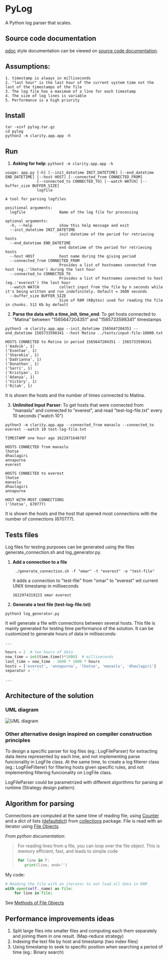 # PyLog
A Python log parser that scales.

## Source code documentation
[pdoc](https://pdoc3.github.io/pdoc/) style documentation can be viewed on [source code documentation](https://o-swad.github.io/clarity-challenge/docs/clarity/).

## Assumptions:
    1. timestamp is always in milliseconds
    2. "last hour" is the last hour of the current system time not the last of the timestamps of the file
    3. The log file has a maximum of a line for each timestamp
    4. The size of log lines is variable
    5. Performance is a high priority

## Install
```commandline
tar -xzvf pylog.tar.gz
cd pylog
python3 -m clarity.app.app -h

```

## Run

1. **Asking for help**: `python3 -m clarity.app.app -h`
```
usage: app.py [-h] [--init_datetime INIT_DATETIME] [--end_datetime END_DATETIME] [--host HOST] [--connected_from CONNECTED_FROM]
              [--connected_to CONNECTED_TO] [--watch WATCH] [--buffer_size BUFFER_SIZE]
              logfile

A tool for parsing logfiles

positional arguments:
  logfile               Name of the log file for processing

optional arguments:
  -h, --help            show this help message and exit
  --init_datetime INIT_DATETIME
                        init datetime of the period for retrieving hosts
  --end_datetime END_DATETIME
                        end datetime of the period for retrieving hosts
  --host HOST           host name during the giving period
  --connected_from CONNECTED_FROM
                        Provides a list of hostnames connected from host (eg.:'lhotse') during the last hour
  --connected_to CONNECTED_TO
                        Provides a list of hostnames connected to host (eg.:'everest') the last hour
  --watch WATCH         collect input from the file by n seconds while it's being written and run indefinitely. Default = 3600 seconds
  --buffer_size BUFFER_SIZE
                        Size of RAM (KBytes) used for reading the file in chunks. 512 Kb by default
```

2. **Parse the data with a time_init, time_end**:
To get hosts connected to "Matina" between "1565647204351" and "1565733598341" timestamps
```commandline
python3 -m clarity.app.app --init_datetime 1565647204351 --end_datetime 1565733598341 --host Matina ../tests/input-file-10000.txt
```

```commandline
HOSTS CONNECTED to Matina in period 1565647204351 - 1565733598341
('Aadvik', 1)
('Evontae', 1)
('Sharekia', 1)
('Dadrianna', 1)
('Donathon', 1)
('Sarri', 1)
('Kristyan', 1)
('Adanya', 1)
('Victory', 1)
('Rilah', 1)
```
It is shown the hosts and the number of times connected to Matina.

3. **Unlimited Input Parser**:
To get hosts that were connected from "manaslu" and connected to "everest", and read "test-log-file.txt"
   every 10 seconds ("watch 10")
```commandline
python3 -m clarity.app.app --connected_from manaslu --connected_to everest --watch 10 test-log-file.txt
```
```commandline
TIMESTAMP one hour ago 1622971646787

HOSTS CONNECTED from manaslu
lhotse
dhaulagiri
annapurna
everest

HOSTS CONNECTED to everest
lhotse
manaslu
dhaulagiri
annapurna

HOST WITH MOST CONNECTIONS
('lhotse', 670777)
```
It is shown the hosts and the host that opened most connections with the number of connections (670777).


## Tests files
Log files for testing purposes can be generated using the files generate_connection.sh and 
log_generator.py. 

1. **Add a connection to a file**
   ```commandline
    ./generate_connection.sh -f "omar" -t "everest" -o "test-file"
   ```
   It adds a connection to "test-file" from "omar" to "everest" wit current UNIX timestamp in milliseconds
   ```
   1622974319223 omar everest
   ```
   
2. **Generate a test file (test-log-file.txt)**
```commandline
python3 log_generator.py
```
It will generate
a file with connections between several hosts. This file is mainly 
generated for testing time performance of the solution. It can be customized to generate hours of 
data in milliseconds:
```python
...

hours = 2  # two hours of data
now_time = int(time.time()*1000)  # milliseconds
last_time = now_time - 3600 * 1000 * hours
hosts = ['everest', 'annapurna', 'lhotse', 'manaslu', 'dhaulagiri']
separator = ' '

...
```

## Architecture of the solution
### UML diagram
![UML diagram](https://o-swad.github.io/clarity-challenge/docs/uml.jpg)

### Other alternative design inspired on compiler construction principles
To design a specific parser for log files (eg.: LogFileParser) for extracting data items represented
by each line, and not implementing parse funcionality in LogFile class. At the same time, to create
a log filterer class (eg.: LogFileFilterer) for filtering hosts given specific rules, and not
implementing filtering funcionality on LogFile class.

LogFileParser could be parametrized with different algorithms for parsing at runtime 
(Strategy design pattern).

## Algorithm for parsing
Connections are computed at the same time of reading file, using [Counter](https://docs.python.org/3/library/collections.html#collections.Counter) and 
a dict of lists ([defaultdict](https://docs.python.org/3/library/collections.html#collections.defaultdict)) 
from [collections](https://docs.python.org/3/library/collections.htm) package.
File is read with an iterator using [File Objects](https://docs.python.org/3/tutorial/inputoutput.html). 

*From python documentation*:
> For reading lines from a file, you can loop over the file object. 
> This is memory efficient, fast, and leads to simple code
> ```python
> for line in f:
>    print(line, end='')
> ```

My code:
````python
# Reading the file with an iterator to not load all data in RAM
with open(self._name) as file:
    for line in file:
````
See [Methods of File Objects](https://docs.python.org/3/tutorial/inputoutput.html#methods-of-file-objects)

##  Performance improvements ideas
1. Split large files into smaller files and computing each them separately and joining them in
one result. (Map-reduce strategy)
2. Indexing the text file by host and timestamp (two index files)
3. Using timestamp to seek to specific position when searching a period of time (eg.: Binary search)


